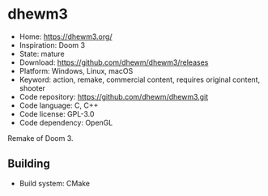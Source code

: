 # dhewm3

- Home: https://dhewm3.org/
- Inspiration: Doom 3
- State: mature
- Download: https://github.com/dhewm/dhewm3/releases
- Platform: Windows, Linux, macOS
- Keyword: action, remake, commercial content, requires original content, shooter
- Code repository: https://github.com/dhewm/dhewm3.git
- Code language: C, C++
- Code license: GPL-3.0
- Code dependency: OpenGL

Remake of Doom 3.

## Building

- Build system: CMake
